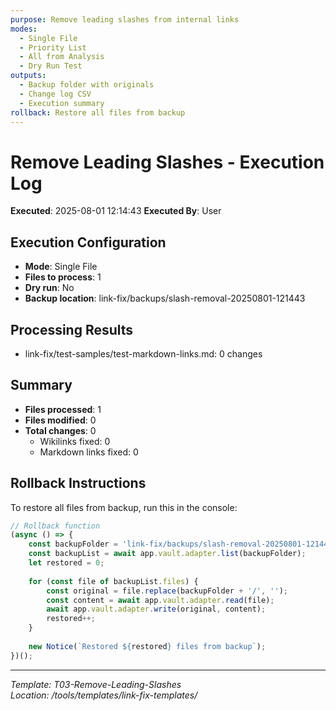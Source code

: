 ```yaml
---
purpose: Remove leading slashes from internal links
modes: 
  - Single File
  - Priority List  
  - All from Analysis
  - Dry Run Test
outputs:
  - Backup folder with originals
  - Change log CSV
  - Execution summary
rollback: Restore all files from backup
---
```


# Remove Leading Slashes - Execution Log

**Executed**: 2025-08-01 12:14:43
**Executed By**: User

## Execution Configuration

- **Mode**: Single File
- **Files to process**: 1
- **Dry run**: No
- **Backup location**: link-fix/backups/slash-removal-20250801-121443

## Processing Results

- link-fix/test-samples/test-markdown-links.md: 0 changes

## Summary

- **Files processed**: 1
- **Files modified**: 0
- **Total changes**: 0
  - Wikilinks fixed: 0
  - Markdown links fixed: 0


## Rollback Instructions

To restore all files from backup, run this in the console:

```javascript
// Rollback function
(async () => {
    const backupFolder = 'link-fix/backups/slash-removal-20250801-121443';
    const backupList = await app.vault.adapter.list(backupFolder);
    let restored = 0;
    
    for (const file of backupList.files) {
        const original = file.replace(backupFolder + '/', '');
        const content = await app.vault.adapter.read(file);
        await app.vault.adapter.write(original, content);
        restored++;
    }
    
    new Notice(`Restored ${restored} files from backup`);
})();
```

---

*Template: T03-Remove-Leading-Slashes*  
*Location: /tools/templates/link-fix-templates/*
